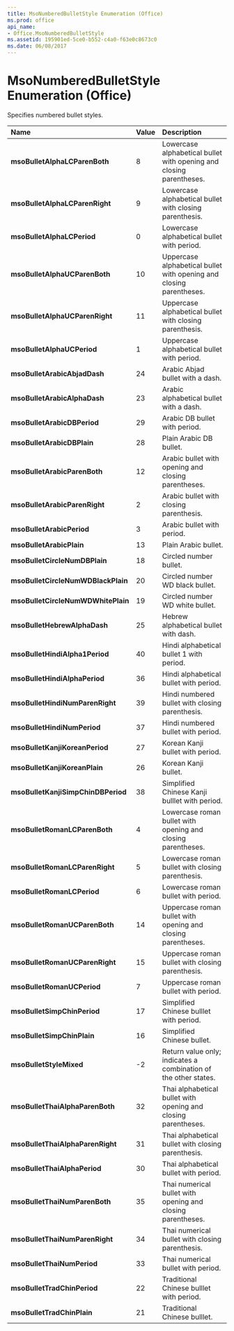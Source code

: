 ```yaml
---
title: MsoNumberedBulletStyle Enumeration (Office)
ms.prod: office
api_name:
- Office.MsoNumberedBulletStyle
ms.assetid: 195901ed-5ce0-b552-c4a0-f63e0c8673c0
ms.date: 06/08/2017
---
```



# MsoNumberedBulletStyle Enumeration (Office)

Specifies numbered bullet styles.



|Name|Value|Description|
|:-----|:-----|:-----|
|**msoBulletAlphaLCParenBoth**|8|Lowercase alphabetical bullet with opening and closing parentheses.|
|**msoBulletAlphaLCParenRight**|9|Lowercase alphabetical bullet with closing parenthesis.|
|**msoBulletAlphaLCPeriod**|0|Lowercase alphabetical bullet with period.|
|**msoBulletAlphaUCParenBoth**|10|Uppercase alphabetical bullet with opening and closing parentheses.|
|**msoBulletAlphaUCParenRight**|11|Uppercase alphabetical bullet with closing parenthesis.|
|**msoBulletAlphaUCPeriod**|1|Uppercase alphabetical bullet with period.|
|**msoBulletArabicAbjadDash**|24|Arabic Abjad bullet with a dash.|
|**msoBulletArabicAlphaDash**|23|Arabic alphabetical bullet with a dash.|
|**msoBulletArabicDBPeriod**|29|Arabic DB bullet with period.|
|**msoBulletArabicDBPlain**|28|Plain Arabic DB bullet.|
|**msoBulletArabicParenBoth**|12|Arabic bullet with opening and closing parentheses.|
|**msoBulletArabicParenRight**|2|Arabic bullet with closing parenthesis.|
|**msoBulletArabicPeriod**|3|Arabic bullet with period.|
|**msoBulletArabicPlain**|13|Plain Arabic bullet.|
|**msoBulletCircleNumDBPlain**|18|Circled number bullet.|
|**msoBulletCircleNumWDBlackPlain**|20|Circled number WD black bullet.|
|**msoBulletCircleNumWDWhitePlain**|19|Circled number WD white bullet.|
|**msoBulletHebrewAlphaDash**|25|Hebrew alphabetical bullet with dash.|
|**msoBulletHindiAlpha1Period**|40|Hindi alphabetical bullet 1 with period.|
|**msoBulletHindiAlphaPeriod**|36|Hindi alphabetical bullet with period.|
|**msoBulletHindiNumParenRight**|39|Hindi numbered bullet with closing parenthesis.|
|**msoBulletHindiNumPeriod**|37|Hindi numbered bullet with period.|
|**msoBulletKanjiKoreanPeriod**|27|Korean Kanji bullet with period.|
|**msoBulletKanjiKoreanPlain**|26|Korean Kanji bullet.|
|**msoBulletKanjiSimpChinDBPeriod**|38|Simplified Chinese Kanji bulllet with period.|
|**msoBulletRomanLCParenBoth**|4|Lowercase roman bullet with opening and closing parentheses.|
|**msoBulletRomanLCParenRight**|5|Lowercase roman bullet with closing parenthesis.|
|**msoBulletRomanLCPeriod**|6|Lowercase roman bullet with period.|
|**msoBulletRomanUCParenBoth**|14|Uppercase roman bullet with opening and closing parentheses.|
|**msoBulletRomanUCParenRight**|15|Uppercase roman bullet with closing parenthesis.|
|**msoBulletRomanUCPeriod**|7|Uppercase roman bullet with period.|
|**msoBulletSimpChinPeriod**|17|Simplified Chinese bulllet with period.|
|**msoBulletSimpChinPlain**|16|Simplified Chinese bullet.|
|**msoBulletStyleMixed**|-2|Return value only; indicates a combination of the other states. |
|**msoBulletThaiAlphaParenBoth**|32|Thai alphabetical bullet with opening and closing parentheses.|
|**msoBulletThaiAlphaParenRight**|31|Thai alphabetical bullet with closing parenthesis.|
|**msoBulletThaiAlphaPeriod**|30|Thai alphabetical bullet with period.|
|**msoBulletThaiNumParenBoth**|35|Thai numerical bullet with opening and closing parentheses.|
|**msoBulletThaiNumParenRight**|34|Thai numerical bullet with closing parenthesis.|
|**msoBulletThaiNumPeriod**|33|Thai numerical bullet with period.|
|**msoBulletTradChinPeriod**|22|Traditional Chinese bulllet with period.|
|**msoBulletTradChinPlain**|21|Traditional Chinese bulllet.|


